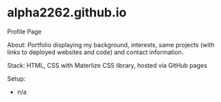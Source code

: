 # alpha2262.github.io
Profile Page

About: Portfolio displaying my background, interests, same projects (with links to deployed websites and code) and contact information.

Stack: HTML, CSS with Materlize CSS library, hosted via GitHub pages

Setup:
* n/a
